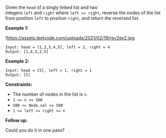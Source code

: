 Given the `head` of a singly linked list and two integers `left` and `right` where `left <= right`, reverse the nodes of the list from position `left` to position `right`, and return *the reversed list*.

**Example 1:**

!https://assets.leetcode.com/uploads/2021/02/19/rev2ex2.jpg

```
Input: head = [1,2,3,4,5], left = 2, right = 4
Output: [1,4,3,2,5]

```

**Example 2:**

```
Input: head = [5], left = 1, right = 1
Output: [5]

```

**Constraints:**

- The number of nodes in the list is `n`.
- `1 <= n <= 500`
- `500 <= Node.val <= 500`
- `1 <= left <= right <= n`

**Follow up:**

Could you do it in one pass?